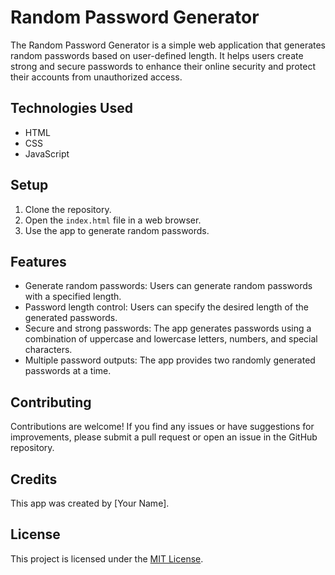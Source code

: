 # Random Password Generator

The Random Password Generator is a simple web application that generates random passwords based on user-defined length. It helps users create strong and secure passwords to enhance their online security and protect their accounts from unauthorized access.

## Technologies Used

- HTML
- CSS
- JavaScript

## Setup

1. Clone the repository.
2. Open the `index.html` file in a web browser.
3. Use the app to generate random passwords.

## Features

- Generate random passwords: Users can generate random passwords with a specified length.
- Password length control: Users can specify the desired length of the generated passwords.
- Secure and strong passwords: The app generates passwords using a combination of uppercase and lowercase letters, numbers, and special characters.
- Multiple password outputs: The app provides two randomly generated passwords at a time.


## Contributing

Contributions are welcome! If you find any issues or have suggestions for improvements, please submit a pull request or open an issue in the GitHub repository.

## Credits

This app was created by [Your Name].

## License

This project is licensed under the [MIT License](LICENSE).
